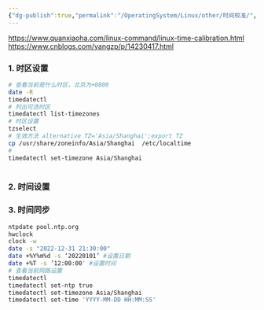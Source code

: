 ```yaml
---
{"dg-publish":true,"permalink":"/OperatingSystem/Linux/other/时间校准/","tags":["time","ntpdate","date"],"noteIcon":"3"}
---
```


https://www.quanxiaoha.com/linux-command/linux-time-calibration.html
https://www.cnblogs.com/yangzp/p/14230417.html

### 1. 时区设置
```sh
# 查看当前是什么时区，北京为+0800
date -R
timedatectl
# 列出可选时区
timedatectl list-timezones
# 时区设置
tzselect
# 生效方法 alternative TZ='Asia/Shanghai';export TZ
cp /usr/share/zoneinfo/Asia/Shanghai  /etc/localtime
# 
timedatectl set-timezone Asia/Shanghai
 

```
### 2. 时间设置
### 3. 时间同步


```sh
ntpdate pool.ntp.org
hwclock
clock -w
date -s "2022-12-31 21:30:00"
date +%Y%m%d -s ‘20220101’ #设置日期  
date +%T -s ’12:00:00′ #设置时间
# 查看当前网路设置
timedatectl
timedatectl set-ntp true
timedatectl set-timezone Asia/Shanghai
timedatectl set-time 'YYYY-MM-DD HH:MM:SS'

```